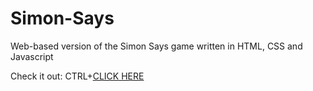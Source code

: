 # Simon-Says
Web-based version of the Simon Says game written in HTML, CSS and Javascript

Check it out:
CTRL+<a href="https://ericjb77.github.io/Simon-Says/" target="_blank">CLICK HERE</a>
